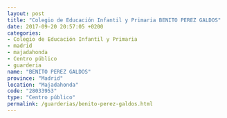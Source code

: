 ```yaml
---
layout: post
title: "Colegio de Educación Infantil y Primaria BENITO PEREZ GALDOS"
date: 2017-09-20 20:57:05 +0200
categories:
- Colegio de Educación Infantil y Primaria
- madrid
- majadahonda
- Centro público
- guarderia
name: "BENITO PEREZ GALDOS"
province: "Madrid"
location: "Majadahonda"
code: "28033953"
type: "Centro público"
permalink: /guarderias/benito-perez-galdos.html
---
```

